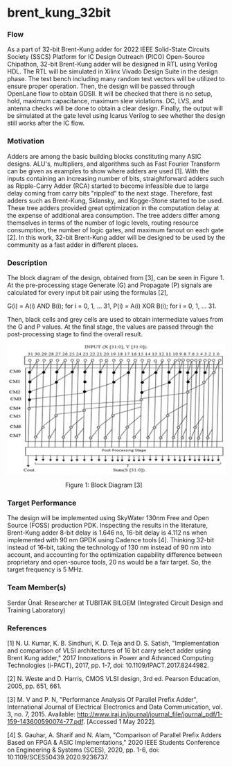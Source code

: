 # brent_kung_32bit

### Flow

As a part of 32-bit Brent-Kung adder for 2022 IEEE Solid-State Circuits Society (SSCS) Platform for IC Design Outreach (PICO) Open-Source Chipathon, 32-bit Brent-Kung adder will be designed in RTL using Verilog HDL. The RTL will be simulated in Xilinx Vivado Design Suite in the design phase. The test bench including many random test vectors will be utilized to ensure proper operation. Then, the design will be passed through OpenLane flow to obtain GDSII. It will be checked that there is no setup, hold, maximum capacitance, maximum slew violations. DC, LVS, and antenna checks will be done to obtain a clear design. Finally, the output will be simulated at the gate level using Icarus Verilog to see whether the design still works after the IC flow.



### Motivation

Adders are among the basic building blocks constituting many ASIC designs. ALU's, multipliers, and algorithms such as Fast Fourier Transform can be given as examples to show where adders are used [1]. With the inputs containing an increasing number of bits, straightforward adders such as Ripple-Carry Adder (RCA) started to become infeasible due to large delay coming from carry bits "rippled" to the next stage. Therefore, fast adders such as Brent-Kung, Sklansky, and Kogge-Stone started to be used. These tree adders provided great optimization in the computation delay at the expense of additional area consumption. The tree adders differ among themselves in terms of the number of logic levels, routing resource consumption, the number of logic gates, and maximum fanout on each gate [2]. In this work, 32-bit Brent-Kung adder will be designed to be used by the community as a fast adder in different places.



### Description

The block diagram of the design, obtained from [3], can be seen in Figure 1. At the pre-processing stage Generate (G) and Propagate (P) signals are calculated for every input bit pair using the formulas [2],

G(i) = A(i) AND B(i); for i = 0, 1, ... 31,
P(i) = A(i) XOR B(i); for i = 0, 1, ... 31.

Then, black cells and grey cells are used to obtain intermediate values from the G and P values. At the final stage, the values are passed through the post-processing stage to find the overall result.

<img src="images/BrentKung_diagram.png" width="600" height="300">

                                  Figure 1: Block Diagram [3]



### Target Performance

The design will be implemented using SkyWater 130nm Free and Open Source (FOSS) production PDK. Inspecting the results in the literature, Brent-Kung adder 8-bit delay is 1.646 ns, 16-bit delay is 4.112 ns when implemented with 90 nm GPDK using Cadence tools [4]. Thinking 32-bit instead of 16-bit, taking the technology of 130 nm instead of 90 nm into account, and accounting for the optimization capability difference between proprietary and open-source tools, 20 ns would be a fair target. So, the target frequency is 5 MHz. 



### Team Member(s)

Serdar Ünal: Researcher at TUBITAK BILGEM (Integrated Circuit Design and Training Laboratory)



### References

[1] N. U. Kumar, K. B. Sindhuri, K. D. Teja and D. S. Satish, "Implementation and comparison of VLSI architectures of 16 bit carry select adder using Brent Kung adder," 2017 Innovations in Power and Advanced Computing Technologies (i-PACT), 2017, pp. 1-7, doi: 10.1109/IPACT.2017.8244982.

[2] N. Weste and D. Harris, CMOS VLSI design, 3rd ed. Pearson Education, 2005, pp. 651, 661.

[3] M. V and P. N, "Performance Analysis Of Parallel Prefix Adder", International Journal of Electrical Electronics and Data Communication, vol. 3, no. 7, 2015. Available: http://www.iraj.in/journal/journal_file/journal_pdf/1-159-143600590074-77.pdf. [Accessed 1 May 2022].

[4] S. Gauhar, A. Sharif and N. Alam, "Comparison of Parallel Prefix Adders Based on FPGA & ASIC Implementations," 2020 IEEE Students Conference on Engineering & Systems (SCES), 2020, pp. 1-6, doi: 10.1109/SCES50439.2020.9236737.
